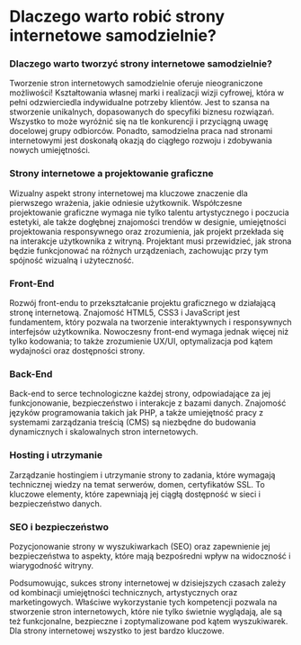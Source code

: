 # Dlaczego warto robić strony internetowe samodzielnie?

### Dlaczego warto tworzyć strony internetowe samodzielnie?
Tworzenie stron internetowych samodzielnie oferuje nieograniczone możliwości! Kształtowania własnej marki i realizacji wizji cyfrowej, która w pełni odzwierciedla indywidualne potrzeby klientów. Jest to szansa na stworzenie unikalnych, dopasowanych do specyfiki biznesu rozwiązań. Wszystko to może wyróżnić się na tle konkurencji i przyciągną uwagę docelowej grupy odbiorców. Ponadto, samodzielna praca nad stronami internetowymi jest doskonałą okazją do ciągłego rozwoju i zdobywania nowych umiejętności.

### Strony internetowe a projektowanie graficzne
Wizualny aspekt strony internetowej ma kluczowe znaczenie dla pierwszego wrażenia, jakie odniesie użytkownik. Współczesne projektowanie graficzne wymaga nie tylko talentu artystycznego i poczucia estetyki, ale także dogłębnej znajomości trendów w designie, umiejętności projektowania responsywnego oraz zrozumienia, jak projekt przekłada się na interakcje użytkownika z witryną. Projektant musi przewidzieć, jak strona będzie funkcjonować na różnych urządzeniach, zachowując przy tym spójność wizualną i użyteczność.

### Front-End
Rozwój front-endu to przekształcanie projektu graficznego w działającą stronę internetową. Znajomość HTML5, CSS3 i JavaScript jest fundamentem, który pozwala na tworzenie interaktywnych i responsywnych interfejsów użytkownika. Nowoczesny front-end wymaga jednak więcej niż tylko kodowania; to także zrozumienie UX/UI, optymalizacja pod kątem wydajności oraz dostępności strony.

### Back-End
Back-end to serce technologiczne każdej strony, odpowiadające za jej funkcjonowanie, bezpieczeństwo i interakcje z bazami danych. Znajomość języków programowania takich jak PHP, a także umiejętność pracy z systemami zarządzania treścią (CMS) są niezbędne do budowania dynamicznych i skalowalnych stron internetowych.

### Hosting i utrzymanie
Zarządzanie hostingiem i utrzymanie strony to zadania, które wymagają technicznej wiedzy na temat serwerów, domen, certyfikatów SSL. To kluczowe elementy, które zapewniają jej ciągłą dostępność w sieci i bezpieczeństwo danych.

### SEO i bezpieczeństwo
Pozycjonowanie strony w wyszukiwarkach (SEO) oraz zapewnienie jej bezpieczeństwa to aspekty, które mają bezpośredni wpływ na widoczność i wiarygodność witryny.

Podsumowując, sukces strony internetowej w dzisiejszych czasach zależy od kombinacji umiejętności technicznych, artystycznych oraz marketingowych. Właściwe wykorzystanie tych kompetencji pozwala na stworzenie stron internetowych, które nie tylko świetnie wyglądają, ale są też funkcjonalne, bezpieczne i zoptymalizowane pod kątem wyszukiwarek. Dla strony internetowej wszystko to jest bardzo kluczowe.